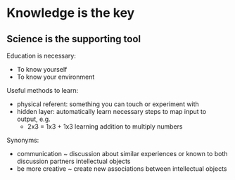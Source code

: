 # Knowledge is the key
## Science is the supporting tool
Education is necessary:
- To know yourself
- To know your environment

Useful methods to learn:
- physical referent: something you can touch or experiment with
- hidden layer: automatically learn necessary steps to map input to output, e.g.
    * 2x3 = 1x3 + 1x3 learning addition to multiply numbers

Synonyms:
- communication ~ discussion about similar experiences or known to both discussion partners intellectual objects
- be more creative ~ create new associations between intellectual objects
